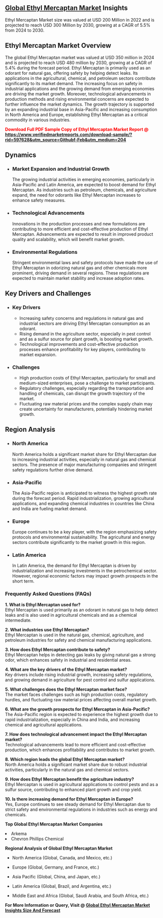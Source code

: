 <h2><a href="https://www.verifiedmarketreports.com/download-sample/?rid=597628&amp;utm_source=Githubf&amp;utm_medium=204" target="_blank">Global Ethyl Mercaptan Market</a> Insights</h2><p>Ethyl Mercaptan Market size was valued at USD 200 Million in 2022 and is projected to reach USD 300 Million by 2030, growing at a CAGR of 5.5% from 2024 to 2030.</p><p><h2>Ethyl Mercaptan Market Overview</h2> <p>The global Ethyl Mercaptan market was valued at USD 350 million in 2024 and is projected to reach USD 480 million by 2030, growing at a CAGR of 5.4% during the forecast period. Ethyl Mercaptan is primarily used as an odorant for natural gas, offering safety by helping detect leaks. Its applications in the agricultural, chemical, and petroleum sectors contribute significantly to its market demand. The increasing focus on safety in industrial applications and the growing demand from emerging economies are driving the market growth. Moreover, technological advancements in production methods and rising environmental concerns are expected to further influence the market dynamics. The growth trajectory is supported by an expanding industrial base in Asia-Pacific and increasing consumption in North America and Europe, establishing Ethyl Mercaptan as a critical commodity in various industries.</p> <p><strong><p><span class=""><span style="color: #ff0000;"><strong>Download Full PDF Sample Copy of Ethyl Mercaptan Market Report</strong> @ </span><a href="https://www.verifiedmarketreports.com/download-sample/?rid=597628&amp;utm_source=Githubf-Feb&amp;utm_medium=204" target="_blank">https://www.verifiedmarketreports.com/download-sample/?rid=597628&amp;utm_source=Githubf-Feb&amp;utm_medium=204</a></span></p></strong></p> <h2>Dynamics</h2> <ul> <li><h3>Market Expansion and Industrial Growth</h3> The growing industrial activities in emerging economies, particularly in Asia-Pacific and Latin America, are expected to boost demand for Ethyl Mercaptan. As industries such as petroleum, chemicals, and agriculture expand, the need for odorants like Ethyl Mercaptan increases to enhance safety measures.</li> <li><h3>Technological Advancements</h3> Innovations in the production processes and new formulations are contributing to more efficient and cost-effective production of Ethyl Mercaptan. Advancements are expected to result in improved product quality and scalability, which will benefit market growth.</li> <li><h3>Environmental Regulations</h3> Stringent environmental laws and safety protocols have made the use of Ethyl Mercaptan in odorizing natural gas and other chemicals more prominent, driving demand in several regions. These regulations are expected to maintain market stability and increase adoption rates.</li> </ul> <h2>Key Drivers and Challenges</h2> <ul> <li><h3>Key Drivers</h3> <ul> <li>Increasing safety concerns and regulations in natural gas and industrial sectors are driving Ethyl Mercaptan consumption as an odorant.</li> <li>Rising demand in the agriculture sector, especially in pest control and as a sulfur source for plant growth, is boosting market growth.</li> <li>Technological improvements and cost-effective production processes enhance profitability for key players, contributing to market expansion.</li> </ul> </li> <li><h3>Challenges</h3> <ul> <li>High production costs of Ethyl Mercaptan, particularly for small and medium-sized enterprises, pose a challenge to market participants.</li> <li>Regulatory challenges, especially regarding the transportation and handling of chemicals, can disrupt the growth trajectory of the market.</li> <li>Fluctuating raw material prices and the complex supply chain may create uncertainty for manufacturers, potentially hindering market growth.</li> </ul> </li> </ul> <h2>Region Analysis</h2> <ul> <li><h3>North America</h3> North America holds a significant market share for Ethyl Mercaptan due to increasing industrial activities, especially in natural gas and chemical sectors. The presence of major manufacturing companies and stringent safety regulations further drive demand.</li> <li><h3>Asia-Pacific</h3> The Asia-Pacific region is anticipated to witness the highest growth rate during the forecast period. Rapid industrialization, growing agricultural applications, and expanding chemical industries in countries like China and India are fueling market demand.</li> <li><h3>Europe</h3> Europe continues to be a key player, with the region emphasizing safety protocols and environmental sustainability. The agricultural and energy sectors contribute significantly to the market growth in this region.</li> <li><h3>Latin America</h3> In Latin America, the demand for Ethyl Mercaptan is driven by industrialization and increasing investments in the petrochemical sector. However, regional economic factors may impact growth prospects in the short term.</li> </ul> <h3>Frequently Asked Questions (FAQs)</h3> <p><strong>1. What is Ethyl Mercaptan used for?</strong><br> Ethyl Mercaptan is used primarily as an odorant in natural gas to help detect leaks and is also used in agricultural chemicals and as a chemical intermediate.</p> <p><strong>2. What industries use Ethyl Mercaptan?</strong><br> Ethyl Mercaptan is used in the natural gas, chemical, agriculture, and petroleum industries for safety and chemical manufacturing applications.</p> <p><strong>3. How does Ethyl Mercaptan contribute to safety?</strong><br> Ethyl Mercaptan helps in detecting gas leaks by giving natural gas a strong odor, which enhances safety in industrial and residential areas.</p> <p><strong>4. What are the key drivers of the Ethyl Mercaptan market?</strong><br> Key drivers include rising industrial growth, increasing safety regulations, and growing demand in agriculture for pest control and sulfur applications.</p> <p><strong>5. What challenges does the Ethyl Mercaptan market face?</strong><br> The market faces challenges such as high production costs, regulatory hurdles, and fluctuating raw material prices affecting overall market growth.</p> <p><strong>6. What are the growth prospects for Ethyl Mercaptan in Asia-Pacific?</strong><br> The Asia-Pacific region is expected to experience the highest growth due to rapid industrialization, especially in China and India, and increasing chemical and agricultural applications.</p> <p><strong>7. How does technological advancement impact the Ethyl Mercaptan market?</strong><br> Technological advancements lead to more efficient and cost-effective production, which enhances profitability and contributes to market growth.</p> <p><strong>8. Which region leads the global Ethyl Mercaptan market?</strong><br> North America holds a significant market share due to robust industrial activities, particularly in the natural gas and chemical sectors.</p> <p><strong>9. How does Ethyl Mercaptan benefit the agriculture industry?</strong><br> Ethyl Mercaptan is used in agricultural applications to control pests and as a sulfur source, contributing to enhanced plant growth and crop yield.</p> <p><strong>10. Is there increasing demand for Ethyl Mercaptan in Europe?</strong><br> Yes, Europe continues to see steady demand for Ethyl Mercaptan due to strict safety and environmental regulations in industries such as energy and chemicals.</p> </p><p><strong>Top Global Ethyl Mercaptan Market Companies</strong></p><div data-test-id=""><p><li> Arkema</li><li> Chevron Phillips Chemical</li></p><div><strong>Regional Analysis of&nbsp;Global Ethyl Mercaptan Market</strong></div><ul><li dir="ltr"><p dir="ltr">North America&nbsp;(Global, Canada, and Mexico, etc.)</p></li><li dir="ltr"><p dir="ltr">Europe (Global, Germany, and France, etc.)</p></li><li dir="ltr"><p dir="ltr">Asia Pacific&nbsp;(Global, China, and Japan, etc.)</p></li><li dir="ltr"><p dir="ltr">Latin America&nbsp;(Global, Brazil, and Argentina, etc.)</p></li><li dir="ltr">Middle East and Africa&nbsp;(Global, Saudi Arabia, and South Africa, etc.)</li></ul><p><strong>For More Information or Query, Visit @&nbsp;</strong><strong><a href="https://www.verifiedmarketreports.com/product/ethyl-mercaptan-market/?utm_source=Githubf&amp;utm_medium=204" target="_blank">Global Ethyl Mercaptan Market Insights Size And Forecast</a></strong></p></div>

